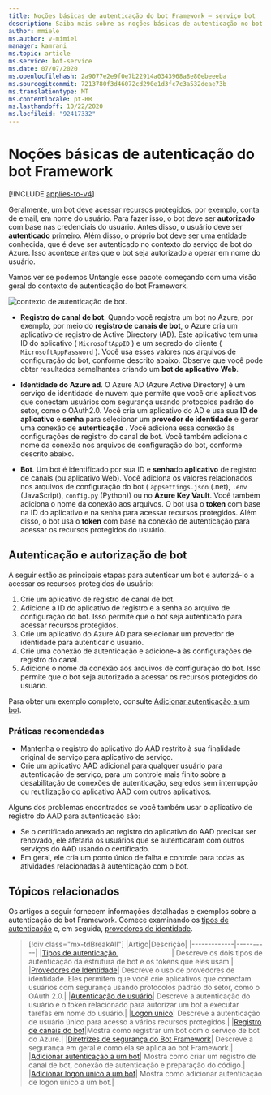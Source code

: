 ```yaml
---
title: Noções básicas de autenticação do bot Framework – serviço bot
description: Saiba mais sobre as noções básicas de autenticação no bot Framework.
author: mmiele
ms.author: v-mimiel
manager: kamrani
ms.topic: article
ms.service: bot-service
ms.date: 07/07/2020
ms.openlocfilehash: 2a9077e2e9f0e7b22914a0343968a8e80ebeeeba
ms.sourcegitcommit: 7213780f3d46072cd290e1d3fc7c3a532deae73b
ms.translationtype: MT
ms.contentlocale: pt-BR
ms.lasthandoff: 10/22/2020
ms.locfileid: "92417332"
---
```

# <a name="bot-framework-authentication-basics"></a>Noções básicas de autenticação do bot Framework

[!INCLUDE [applies-to-v4](../includes/applies-to-v4-current.md)]

Geralmente, um bot deve acessar recursos protegidos, por exemplo, conta de email, em nome do usuário. Para fazer isso, o bot deve ser **autorizado** com base nas credenciais do usuário. Antes disso, o usuário deve ser **autenticado** primeiro.
Além disso, o próprio bot deve ser uma entidade conhecida, que é deve ser autenticado no contexto do serviço de bot do Azure. Isso acontece antes que o bot seja autorizado a operar em nome do usuário.

Vamos ver se podemos Untangle esse pacote começando com uma visão geral do contexto de autenticação do bot Framework.

![contexto de autenticação de bot.](./media/concept-bot-authentication\bot-auth-context.PNG)

- **Registro do canal de bot**. Quando você registra um bot no Azure, por exemplo, por meio do **registro de canais de bot**, o Azure cria um aplicativo de registro de Active Directory (AD). Este aplicativo tem uma ID do aplicativo ( `MicrosoftAppID` ) e um segredo do cliente ( `MicrosoftAppPassword` ). Você usa esses valores nos arquivos de configuração do bot, conforme descrito abaixo.
Observe que você pode obter resultados semelhantes criando um **bot de aplicativo Web**.

- **Identidade do Azure ad**. O Azure AD (Azure Active Directory) é um serviço de identidade de nuvem que permite que você crie aplicativos que conectam usuários com segurança usando protocolos padrão do setor, como o OAuth2.0. Você cria um aplicativo do AD e usa sua **ID de aplicativo** e **senha** para selecionar um **provedor de identidade** e gerar uma conexão de **autenticação** . Você adiciona essa conexão às configurações de registro do canal de bot. Você também adiciona o nome da conexão nos arquivos de configuração do bot, conforme descrito abaixo.

- **Bot**. Um bot é identificado por sua ID e **senha**do **aplicativo** de registro de canais (ou aplicativo Web). Você adiciona os valores relacionados nos arquivos de configuração do bot ( `appsettings.json` (.net), `.env` (JavaScript), `config.py` (Python)) ou no **Azure Key Vault**. Você também adiciona o nome da conexão aos arquivos.
O bot usa o **token** com base na ID do aplicativo e na senha para acessar recursos protegidos. Além disso, o bot usa o **token** com base na conexão de autenticação para acessar os recursos protegidos do usuário.

## <a name="bot-authentication-and-authorization"></a>Autenticação e autorização de bot

A seguir estão as principais etapas para autenticar um bot e autorizá-lo a acessar os recursos protegidos do usuário:

1. Crie um aplicativo de registro de canal de bot.
1. Adicione a ID do aplicativo de registro e a senha ao arquivo de configuração do bot. Isso permite que o bot seja autenticado para acessar recursos protegidos.
1. Crie um aplicativo do Azure AD para selecionar um provedor de identidade para autenticar o usuário.
1. Crie uma conexão de autenticação e adicione-a às configurações de registro do canal.
1. Adicione o nome da conexão aos arquivos de configuração do bot. Isso permite que o bot seja autorizado a acessar os recursos protegidos do usuário.

Para obter um exemplo completo, consulte [Adicionar autenticação a um bot](bot-builder-authentication.md).

### <a name="best-practices"></a>Práticas recomendadas

- Mantenha o registro do aplicativo do AAD restrito à sua finalidade original de serviço para aplicativo de serviço.
- Crie um aplicativo AAD adicional para qualquer usuário para autenticação de serviço, para um controle mais finito sobre a desabilitação de conexões de autenticação, segredos sem interrupção ou reutilização do aplicativo AAD com outros aplicativos.

Alguns dos problemas encontrados se você também usar o aplicativo de registro do AAD para autenticação são:

- Se o certificado anexado ao registro do aplicativo do AAD precisar ser renovado, ele afetaria os usuários que se autenticaram com outros serviços do AAD usando o certificado.
- Em geral, ele cria um ponto único de falha e controle para todas as atividades relacionadas à autenticação com o bot.

## <a name="related-topics"></a>Tópicos relacionados

Os artigos a seguir fornecem informações detalhadas e exemplos sobre a autenticação do bot Framework. Comece examinando os [tipos de autenticação](bot-builder-concept-authentication-types.md) e, em seguida, [provedores de identidade](bot-builder-concept-identity-providers.md).

> [!div class="mx-tdBreakAll"]
> |Artigo|Descrição|
> |-------------|----------|
> |[Tipos de autenticação <img width=105px/>](bot-builder-concept-authentication-types.md)| Descreve os dois tipos de autenticação da estrutura de bot e os tokens que eles usam.|
> |[Provedores de Identidade](bot-builder-concept-identity-providers.md)| Descreve o uso de provedores de identidade. Eles permitem que você crie aplicativos que conectam usuários com segurança usando protocolos padrão do setor, como o OAuth 2.0.|
> |[Autenticação de usuário](bot-builder-concept-authentication.md)| Descreve a autenticação do usuário e o token relacionado para autorizar um bot a executar tarefas em nome do usuário.|
> |[Logon único](bot-builder-concept-sso.md)| Descreve a autenticação de usuário único para acesso a vários recursos protegidos.|
> |[Registro de canais do bot](../bot-service-quickstart-registration.md)|Mostra como registrar um bot com o serviço de bot do Azure.|
> |[Diretrizes de segurança do Bot Framework](bot-builder-security-guidelines.md)| Descreve a segurança em geral e como ela se aplica ao bot Framework.|
> |[Adicionar autenticação a um bot](bot-builder-authentication.md)| Mostra como criar um registro de canal de bot, conexão de autenticação e preparação do código.|
> |[Adicionar logon único a um bot](bot-builder-authentication-sso.md)| Mostra como adicionar autenticação de logon único a um bot.|
